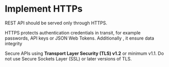 # Implement HTTPs

REST API should be served only through HTTPS.

HTTPS protects authentication credentials in transit, for example passwords, API keys or JSON Web Tokens. Additionally , it ensure data integrity

Secure APIs using **Transport Layer Security \(TLS\) v1.2** or minimum v1.1. Do not use Secure Sockets Layer \(SSL\) or later versions of TLS.

